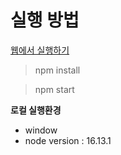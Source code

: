 # 실행 방법

[웹에서 실행하기](https://inkyu0103.github.io/algorima/)

> npm install

> npm start

**로컬 실행환경**

- window
- node version : 16.13.1
